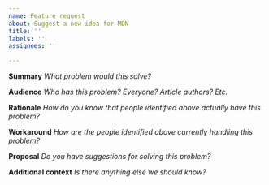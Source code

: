 ```yaml
---
name: Feature request
about: Suggest a new idea for MDN
title: ''
labels: ''
assignees: ''

---
```


**Summary**
_What problem would this solve?_


**Audience**
_Who has this problem? Everyone? Article authors? Etc._


**Rationale**
_How do you know that people identified above actually have this problem?_


**Workaround**
_How are the people identified above currently handling this problem?_


**Proposal**
_Do you have suggestions for solving this problem?_


**Additional context**
_Is there anything else we should know?_
